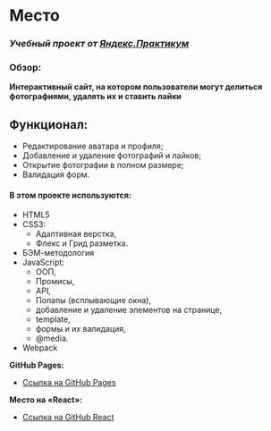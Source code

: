 # Место
### *Учебный проект от [Яндекс.Практикум](https://practicum.yandex.ru/web/)*

### Обзор:
**Интерактивный сайт, на котором пользователи могут делиться фотографиями, удалять их и ставить лайки**

## Функционал:
  - Редактирование аватара и профиля;
  - Добавление и удаление фотографий и лайков;
  - Открытие фотографии в полном размере;
  - Валидация форм.

#### В этом проекте используются:
* HTML5
* CSS3:
  - Адаптивная верстка,
  - Флекс и Грид разметка.
* БЭМ-методология
* JavaScript:
  - ООП,
  - Промисы,
  - API,
  - Попапы (всплывающие окна),
  - добавление и удаление элементов на странице,
  - template,
  - формы и их валидация,
  - @media.
* Webpack


**GitHub Pages:**
* [Ссылка на GitHub Pages](https://anastasiia-nist.github.io/mesto-by-anastasiia/)

**Место на «React»:** 
* [Ссылка на GitHub React](https://github.com/Anastasiia-Nist/mesto-react)